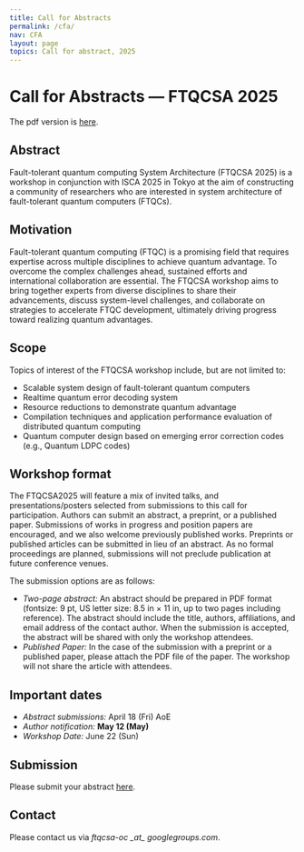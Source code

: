 ```yaml
---
title: Call for Abstracts
permalink: /cfa/
nav: CFA
layout: page
topics: Call for abstract, 2025
---
```


# Call for Abstracts &mdash; FTQCSA 2025

The pdf version is [here](/assets/pdf/FTQCSA2025-CFA.pdf).

## Abstract
Fault-tolerant quantum computing System Architecture (FTQCSA 2025) is a workshop in conjunction with ISCA 2025 in Tokyo at the aim of constructing a community of researchers who are interested in system architecture of fault-tolerant quantum computers (FTQCs).

## Motivation
Fault-tolerant quantum computing (FTQC) is a promising field that requires expertise across multiple disciplines to achieve quantum advantage. To overcome the complex challenges ahead, sustained efforts and international collaboration are essential. The FTQCSA workshop aims to bring together experts from diverse disciplines to share their advancements, discuss system-level challenges, and collaborate on strategies to accelerate FTQC development, ultimately driving progress toward realizing quantum advantages.

## Scope
Topics of interest of the FTQCSA workshop include, but are not limited to:

- Scalable system design of fault-tolerant quantum computers
- Realtime quantum error decoding system
- Resource reductions to demonstrate quantum advantage
- Compilation techniques and application performance evaluation of distributed quantum computing
- Quantum computer design based on emerging error correction codes (e.g., Quantum LDPC codes)

## Workshop format
The FTQCSA2025 will feature a mix of invited talks, and presentations/posters selected from submissions to this call for participation. Authors can submit an abstract, a preprint, or a published paper. 
Submissions of works in progress and position papers are encouraged, and we also welcome previously published works. Preprints or published articles can be submitted in lieu of an abstract. As no formal proceedings are planned, submissions will not preclude publication at future conference venues.

The submission options are as follows:
- _Two-page abstract:_ An abstract should be prepared in PDF format (fontsize: 9 pt, US letter size: 8.5 in &times; 11 in, up to two pages including reference). The abstract should include the title, authors, affiliations, and email address of the contact author. When the submission is accepted, the abstract will be shared with only the workshop attendees.
-  _Published Paper:_ In the case of the submission with a preprint or a published paper, please attach the PDF file of the paper. The workshop will not share the article with attendees.
 
## Important dates
- _Abstract submissions:_ April 18 (Fri) AoE
- _Author notification:_ __May 12 (May)__
- _Workshop Date:_ June 22 (Sun)

## Submission
Please submit your abstract [here](/submit/).

## Contact
Please contact us via _ftqcsa-oc \_at\_ googlegroups.com_.
